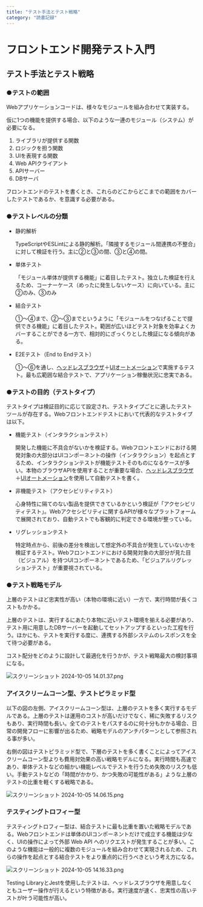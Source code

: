 ```yaml
---
title: "テスト手法とテスト戦略"
category: "読書記録"
---
```


# フロントエンド開発テスト入門

## テスト手法とテスト戦略

### ●テストの範囲

Webアプリケーションコードは、様々なモジュールを組み合わせて実装する。

仮に1つの機能を提供する場合、以下のような一連のモジュール（システム）が必要になる。

1. ライブラリが提供する関数 
2. ロジックを担う関数 
3. UIを表現する関数 
4. Web APIクライアント 
5. APIサーバー 
6. DBサーバ

フロントエンドのテストを書くとき、これらのどこからどこまでの範囲をカバーしたテストであるか、を意識する必要がある。

### ●テストレベルの分類

- 静的解析
    
    TypeScriptやESLintによる静的解析。「隣接するモジュール間連携の不整合」に対して検証を行う。主に②と③の間、③と④の間。
    
- 単体テスト
    
    「モジュール単体が提供する機能」に着目したテスト。独立した検証を行えるため、コーナーケース（めったに発生しないケース）に向いている。主に②のみ、③のみ
    
- 結合テスト
    
    ①〜④まで、②〜③までというように「モジュールをつなげることで提供できる機能」に着目したテスト。範囲が広いほどテスト対象を効率よくカバーすることができる一方で、相対的にざっくりとした検証になる傾向がある。
    
- E2Eテスト（End to Endテスト）
    
    ①〜⑥を通し、[ヘッドレスブラウザ](https://www.notion.so/673b88780c5f4258814d9b4eb053d8f9?pvs=21)＋[UIオートメーション](https://www.notion.so/673b88780c5f4258814d9b4eb053d8f9?pvs=21)で実施するテスト。最も広範囲な結合テストで、アプリケーション稼働状況に忠実である。
    

### ●テストの目的（テストタイプ）

テストタイプは検証目的に応じて設定され、テストタイプごとに適したテストツールが存在する。Webフロントエンドテストにおいて代表的なテストタイプは以下。

- 機能テスト（インタラクションテスト）
    
    開発した機能に不具合がないかを検証する。Webフロントエンドにおける開発対象の大部分はUIコンポーネントの操作（インタラクション）を起点とするため、インタラクションテストが機能テストそのものになるケースが多い。本物のブラウザAPIを使用することが重要な場合、[ヘッドレスブラウザ](https://www.notion.so/673b88780c5f4258814d9b4eb053d8f9?pvs=21)＋[UIオートメーション](https://www.notion.so/673b88780c5f4258814d9b4eb053d8f9?pvs=21)を使用して自動テストを書く。
    
- 非機能テスト（アクセシビリティテスト）
    
    心身特性に隔てのない製品を提供できているかという検証が「アクセシビリティテスト」。Webアクセシビリティに関するAPIが様々なプラットフォームで展開されており、自動テストでも客観的に判定できる環境が整っている。
    
- リグレッションテスト
    
    特定時点から、前後の差分を検出して想定外の不具合が発生していないかを検証するテスト。Webフロントエンドにおける開発対象の大部分が見た目（ビジュアル）を持つUIコンポーネントであるため、「ビジュアルリグレッションテスト」が重要視されている。
    

### ●テスト戦略モデル

上層のテストほど忠実性が高い（本物の環境に近い）一方で、実行時間が長くコストもかかる。

上層のテストは、実行するにあたり本物に近いテスト環境を揃える必要があり、テスト用に用意したDBサーバーを起動してセットアップするといった工程を行う。ほかにも、テストを実行する度に、連携する外部システムのレスポンスを全て待つ必要がある。

コスト配分をどのように設計して最適化を行うかが、テスト戦略最大の検討事項になる。

![スクリーンショット 2024-10-05 14.01.37.png](https://prod-files-secure.s3.us-west-2.amazonaws.com/4fc61ac9-b4cf-4a6f-b4b2-c624a50e6c56/61ed69ae-61c9-4416-b075-8f6eac0fd401/%E3%82%B9%E3%82%AF%E3%83%AA%E3%83%BC%E3%83%B3%E3%82%B7%E3%83%A7%E3%83%83%E3%83%88_2024-10-05_14.01.37.png)

### アイスクリームコーン型、テストピラミッド型

以下の図の左側、アイスクリームコーン型は、上層のテストを多く実行するモデルである。上層のテストは運用のコストが高いだけでなく、稀に失敗するリスクもあり、実行時間も長い。全てのテストをパスするのに何十分もかかる場合、日常の開発フローに影響が出るため、戦略モデルのアンチパターンとして参照される事が多い。

右側の図はテストピラミッド型で、下層のテストを多く書くことによってアイスクリームコーン型よりも費用対効果の高い戦略モデルになる。実行時間も高速であり、単体テストなどの細かい機能レベルでテストを行うため失敗のリスクも低い。手動テストなどの「時間がかかり、かつ失敗の可能性がある」ような上層のテストの比重を軽くする戦略である。

![スクリーンショット 2024-10-05 14.06.15.png](https://prod-files-secure.s3.us-west-2.amazonaws.com/4fc61ac9-b4cf-4a6f-b4b2-c624a50e6c56/b1f33a00-05e8-46eb-983e-bc03fecb87f1/%E3%82%B9%E3%82%AF%E3%83%AA%E3%83%BC%E3%83%B3%E3%82%B7%E3%83%A7%E3%83%83%E3%83%88_2024-10-05_14.06.15.png)

### テスティングトロフィー型

テスティングトロフィー型は、結合テストに最も比重を置いた戦略モデルである。Webフロントエンドは単体のUIコンポーネントだけで成立する機能は少なく、UIの操作によって外部 Web API へのリクエストが発生することが多い。このような機能は一般的に複数のモジュールを組み合わせて実現されるため、これらの操作を起点とする結合テストをより重点的に行うべきという考え方になる。

![スクリーンショット 2024-10-05 14.16.33.png](https://prod-files-secure.s3.us-west-2.amazonaws.com/4fc61ac9-b4cf-4a6f-b4b2-c624a50e6c56/9935a88f-14ac-4b96-9ac3-8ac7cb78069b/%E3%82%B9%E3%82%AF%E3%83%AA%E3%83%BC%E3%83%B3%E3%82%B7%E3%83%A7%E3%83%83%E3%83%88_2024-10-05_14.16.33.png)

Testing LibraryとJestを使用したテストは、ヘッドレスブラウザを用意しなくともユーザー操作が行えるという特徴がある。実行速度が速く、忠実性の高いテストが叶う可能性が高い。